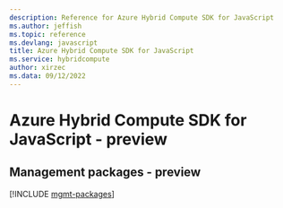 ```yaml
---
description: Reference for Azure Hybrid Compute SDK for JavaScript
ms.author: jeffish
ms.topic: reference
ms.devlang: javascript
title: Azure Hybrid Compute SDK for JavaScript
ms.service: hybridcompute
author: xirzec
ms.data: 09/12/2022
---
```

# Azure Hybrid Compute SDK for JavaScript - preview

## Management packages - preview
[!INCLUDE [mgmt-packages](hybrid-compute-mgmt-index.md)]